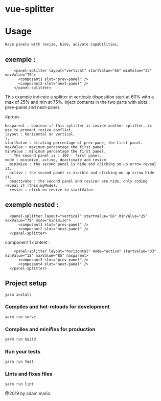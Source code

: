 # vue-splitter

# Usage
    Have panels with resize, hide, acivate capabilities,

## exemple : 
```
    <panel-splitter layout="vertical" startValue="66" minValue="25" maxValue="75">
      <composant1 slot="prev-panel" />
      <composant2 slot="next-panel" />
    </panel-splitter>
```
This example indicate a splitter in verticale disposition start at 60% with a max of 25% and min at 75%.
inject contents in the two parts with slots : prev-panel and next-panel.

#props

    hasparent : boolean if this splitter is inside another splitter, is use to prevent resize conflict.
    layout : horizontal or vertical.
    },
    startValue : strating percentage of prev-pane, the first panel.
    maxValue : maximum percentage the first panel.
    minValue : minimum percentage the first panel.
        The second panel is : 100 - first panel.
    mode : minimize, active, deactivate and resize.
      minimize : the second panel is hide and clicking on up arrow reveal it.
      active : the second panel is visible and clicking on up arrow hide it.
      deactivate : the second panel and resizer are hide, only coding reveal it (this.myMode).
      resize : click on resize to startValue.

## exemple nested : 
```
  <panel-splitter layout="vertical" startValue="66" minValue="25" maxValue="75" mode="minimize">
      <composant1 slot="prev-panel" />
      <composant2 slot="next-panel" />
  </panel-splitter>
```
  component 1 content :
```
    <panel-splitter layout="horizontal" mode="active" startValue="33" minValue="15" maxValue="85" hasparent>
      <composant3 slot="prev-panel" />
      <composant4 slot="next-panel" />
  </panel-splitter>
```

## Project setup
```
yarn install
```

### Compiles and hot-reloads for development
```
yarn run serve
```

### Compiles and minifies for production
```
yarn run build
```

### Run your tests
```
yarn run test
```

### Lints and fixes files
```
yarn run lint
```
@2019 by adam mario
